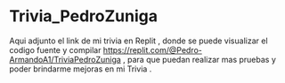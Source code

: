 # Trivia_PedroZuniga
   Aqui adjunto el link de mi trivia en Replit , donde se puede visualizar el codigo fuente y compilar https://replit.com/@Pedro-ArmandoA1/TriviaPedroZuniga , para que puedan realizar mas pruebas y poder brindarme mejoras en mi Trivia . 
    

